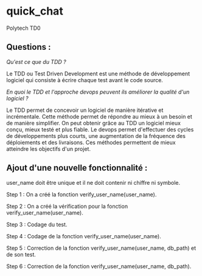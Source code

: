 # quick_chat
Polytech TD0

## Questions :

*Qu'est ce que du TDD ?*

Le TDD ou Test Driven Development est une méthode de développement logiciel qui consiste à écrire chaque test avant le code source.

*En quoi le TDD et l'approche devops peuvent ils améliorer la qualité d'un logiciel ?*

Le TDD permet de concevoir un logiciel de manière itérative et incrémentale. Cette méthode permet de répondre au mieux à un besoin et de manière simplifier. On peut obtenir grâce au TDD un logiciel mieux conçu, mieux testé et plus fiable. Le devops permet d'effectuer des cycles de développements plus courts, une augmentation de la fréquence des déploiements et des livraisons. Ces méthodes permettent de mieux atteindre les objectifs d'un projet.

## Ajout d'une nouvelle fonctionnalité :

user_name doit être unique et il ne doit contenir ni chiffre ni symbole.

Step 1 :
On a créé la fonction verify_user_name(user_name).

Step 2 :
On a créé la vérification pour la fonction verify_user_name(user_name).

Step 3 :
Codage du test.

Step 4 :
Codage de la fonction verify_user_name(user_name).

Step 5 :
Correction de la fonction verify_user_name(user_name, db_path) et de son test.

Step 6 :
Correction de la fonction verify_user_name(user_name, db_path).
